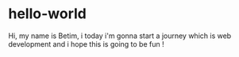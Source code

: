 # hello-world
Hi, my name is Betim, i today i'm gonna start a journey which is web development and i hope this is going to be fun !
